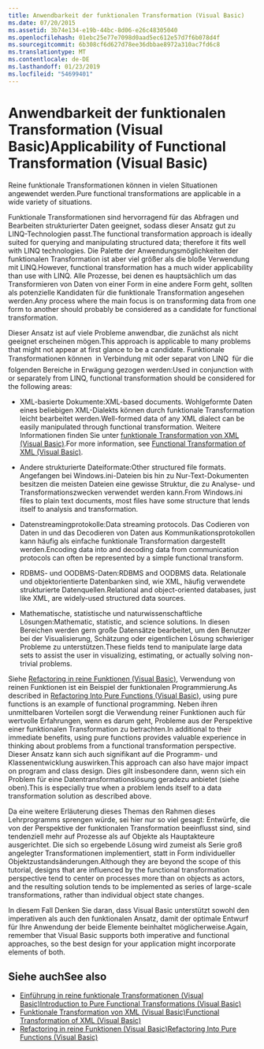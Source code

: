 ```yaml
---
title: Anwendbarkeit der funktionalen Transformation (Visual Basic)
ms.date: 07/20/2015
ms.assetid: 3b74e134-e19b-44bc-8d06-e26c48305040
ms.openlocfilehash: 01ebc25e77e7098d0aad5ec612e57d7f6b078d4f
ms.sourcegitcommit: 6b308cf6d627d78ee36dbbae8972a310ac7fd6c8
ms.translationtype: MT
ms.contentlocale: de-DE
ms.lasthandoff: 01/23/2019
ms.locfileid: "54699401"
---
```

# <a name="applicability-of-functional-transformation-visual-basic"></a><span data-ttu-id="59983-102">Anwendbarkeit der funktionalen Transformation (Visual Basic)</span><span class="sxs-lookup"><span data-stu-id="59983-102">Applicability of Functional Transformation (Visual Basic)</span></span>
<span data-ttu-id="59983-103">Reine funktionale Transformationen können in vielen Situationen angewendet werden.</span><span class="sxs-lookup"><span data-stu-id="59983-103">Pure functional transformations are applicable in a wide variety of situations.</span></span>  
  
 <span data-ttu-id="59983-104">Funktionale Transformationen sind hervorragend für das Abfragen und Bearbeiten strukturierter Daten geeignet, sodass dieser Ansatz gut zu LINQ-Technologien passt.</span><span class="sxs-lookup"><span data-stu-id="59983-104">The functional transformation approach is ideally suited for querying and manipulating structured data; therefore it fits well with LINQ technologies.</span></span> <span data-ttu-id="59983-105">Die Palette der Anwendungsmöglichkeiten der funktionalen Transformation ist aber viel größer als die bloße Verwendung mit LINQ.</span><span class="sxs-lookup"><span data-stu-id="59983-105">However, functional transformation has a much wider applicability than use with LINQ.</span></span> <span data-ttu-id="59983-106">Alle Prozesse, bei denen es hauptsächlich um das Transformieren von Daten von einer Form in eine andere Form geht, sollten als potenzielle Kandidaten für die funktionale Transformation angesehen werden.</span><span class="sxs-lookup"><span data-stu-id="59983-106">Any process where the main focus is on transforming data from one form to another should probably be considered as a candidate for functional transformation.</span></span>  
  
 <span data-ttu-id="59983-107">Dieser Ansatz ist auf viele Probleme anwendbar, die zunächst als nicht geeignet erscheinen mögen.</span><span class="sxs-lookup"><span data-stu-id="59983-107">This approach is applicable to many problems that might not appear at first glance to be a candidate.</span></span> <span data-ttu-id="59983-108">Funktionale Transformationen können &#150; in Verbindung mit oder separat von LINQ &#150; für die folgenden Bereiche in Erwägung gezogen werden:</span><span class="sxs-lookup"><span data-stu-id="59983-108">Used in conjunction with or separately from LINQ, functional transformation should be considered for the following areas:</span></span>  
  
-   <span data-ttu-id="59983-109">XML-basierte Dokumente:</span><span class="sxs-lookup"><span data-stu-id="59983-109">XML-based documents.</span></span> <span data-ttu-id="59983-110">Wohlgeformte Daten eines beliebigen XML-Dialekts können durch funktionale Transformation leicht bearbeitet werden.</span><span class="sxs-lookup"><span data-stu-id="59983-110">Well-formed data of any XML dialect can be easily manipulated through functional transformation.</span></span> <span data-ttu-id="59983-111">Weitere Informationen finden Sie unter [funktionale Transformation von XML (Visual Basic)](../../../../visual-basic/programming-guide/concepts/linq/functional-transformation-of-xml.md).</span><span class="sxs-lookup"><span data-stu-id="59983-111">For more information, see [Functional Transformation of XML (Visual Basic)](../../../../visual-basic/programming-guide/concepts/linq/functional-transformation-of-xml.md).</span></span>  
  
-   <span data-ttu-id="59983-112">Andere strukturierte Dateiformate:</span><span class="sxs-lookup"><span data-stu-id="59983-112">Other structured file formats.</span></span> <span data-ttu-id="59983-113">Angefangen bei <legacyBold>Windows.ini</legacyBold>-Dateien bis hin zu Nur-Text-Dokumenten besitzen die meisten Dateien eine gewisse Struktur, die zu Analyse- und Transformationszwecken verwendet werden kann.</span><span class="sxs-lookup"><span data-stu-id="59983-113">From Windows.ini files to plain text documents, most files have some structure that lends itself to analysis and transformation.</span></span>  
  
-   <span data-ttu-id="59983-114">Datenstreamingprotokolle:</span><span class="sxs-lookup"><span data-stu-id="59983-114">Data streaming protocols.</span></span> <span data-ttu-id="59983-115">Das Codieren von Daten in und das Decodieren von Daten aus Kommunikationsprotokollen kann häufig als einfache funktionale Transformation dargestellt werden.</span><span class="sxs-lookup"><span data-stu-id="59983-115">Encoding data into and decoding data from communication protocols can often be represented by a simple functional transform.</span></span>  
  
-   <span data-ttu-id="59983-116">RDBMS- und OODBMS-Daten:</span><span class="sxs-lookup"><span data-stu-id="59983-116">RDBMS and OODBMS data.</span></span> <span data-ttu-id="59983-117">Relationale und objektorientierte Datenbanken sind, wie XML, häufig verwendete strukturierte Datenquellen.</span><span class="sxs-lookup"><span data-stu-id="59983-117">Relational and object-oriented databases, just like XML, are widely-used structured data sources.</span></span>  
  
-   <span data-ttu-id="59983-118">Mathematische, statistische und naturwissenschaftliche Lösungen:</span><span class="sxs-lookup"><span data-stu-id="59983-118">Mathematic, statistic, and science solutions.</span></span> <span data-ttu-id="59983-119">In diesen Bereichen werden gern große Datensätze bearbeitet, um den Benutzer bei der Visualisierung, Schätzung oder eigentlichen Lösung schwieriger Probleme zu unterstützen.</span><span class="sxs-lookup"><span data-stu-id="59983-119">These fields tend to manipulate large data sets to assist the user in visualizing, estimating, or actually solving non-trivial problems.</span></span>  
  
 <span data-ttu-id="59983-120">Siehe [Refactoring in reine Funktionen (Visual Basic)](../../../../visual-basic/programming-guide/concepts/linq/refactoring-into-pure-functions.md), Verwendung von reinen Funktionen ist ein Beispiel der funktionalen Programmierung.</span><span class="sxs-lookup"><span data-stu-id="59983-120">As described in [Refactoring Into Pure Functions (Visual Basic)](../../../../visual-basic/programming-guide/concepts/linq/refactoring-into-pure-functions.md), using pure functions is an example of functional programming.</span></span> <span data-ttu-id="59983-121">Neben ihren unmittelbaren Vorteilen sorgt die Verwendung reiner Funktionen auch für wertvolle Erfahrungen, wenn es darum geht, Probleme aus der Perspektive einer funktionalen Transformation zu betrachten.</span><span class="sxs-lookup"><span data-stu-id="59983-121">In additional to their immediate benefits, using pure functions provides valuable experience in thinking about problems from a functional transformation perspective.</span></span> <span data-ttu-id="59983-122">Dieser Ansatz kann sich auch signifikant auf die Programm- und Klassenentwicklung auswirken.</span><span class="sxs-lookup"><span data-stu-id="59983-122">This approach can also have major impact on program and class design.</span></span> <span data-ttu-id="59983-123">Dies gilt insbesondere dann, wenn sich ein Problem für eine Datentransformationslösung geradezu anbietet (siehe oben).</span><span class="sxs-lookup"><span data-stu-id="59983-123">This is especially true when a problem lends itself to a data transformation solution as described above.</span></span>  
  
 <span data-ttu-id="59983-124">Da eine weitere Erläuterung dieses Themas den Rahmen dieses Lehrprogramms sprengen würde, sei hier nur so viel gesagt: Entwürfe, die von der Perspektive der funktionalen Transformation beeinflusst sind, sind tendenziell mehr auf Prozesse als auf Objekte als Hauptakteure ausgerichtet. Die sich so ergebende Lösung wird zumeist als Serie groß angelegter Transformationen implementiert, statt in Form individueller Objektzustandsänderungen.</span><span class="sxs-lookup"><span data-stu-id="59983-124">Although they are beyond the scope of this tutorial, designs that are influenced by the functional transformation perspective tend to center on processes more than on objects as actors, and the resulting solution tends to be implemented as series of large-scale transformations, rather than individual object state changes.</span></span>  
  
 <span data-ttu-id="59983-125">In diesem Fall Denken Sie daran, dass Visual Basic unterstützt sowohl den imperativen als auch den funktionalen Ansatz, damit der optimale Entwurf für Ihre Anwendung der beide Elemente beinhaltet möglicherweise.</span><span class="sxs-lookup"><span data-stu-id="59983-125">Again, remember that Visual Basic supports both imperative and functional approaches, so the best design for your application might incorporate elements of both.</span></span>  
  
## <a name="see-also"></a><span data-ttu-id="59983-126">Siehe auch</span><span class="sxs-lookup"><span data-stu-id="59983-126">See also</span></span>
- [<span data-ttu-id="59983-127">Einführung in reine funktionale Transformationen (Visual Basic)</span><span class="sxs-lookup"><span data-stu-id="59983-127">Introduction to Pure Functional Transformations (Visual Basic)</span></span>](../../../../visual-basic/programming-guide/concepts/linq/introduction-to-pure-functional-transformations.md)
- [<span data-ttu-id="59983-128">Funktionale Transformation von XML (Visual Basic)</span><span class="sxs-lookup"><span data-stu-id="59983-128">Functional Transformation of XML (Visual Basic)</span></span>](../../../../visual-basic/programming-guide/concepts/linq/functional-transformation-of-xml.md)
- [<span data-ttu-id="59983-129">Refactoring in reine Funktionen (Visual Basic)</span><span class="sxs-lookup"><span data-stu-id="59983-129">Refactoring Into Pure Functions (Visual Basic)</span></span>](../../../../visual-basic/programming-guide/concepts/linq/refactoring-into-pure-functions.md)
